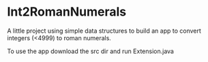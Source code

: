 # Int2RomanNumerals
A little project using simple data structures to build an app to convert integers (<4999) to roman numerals. 

To use the app download the src dir and run Extension.java
